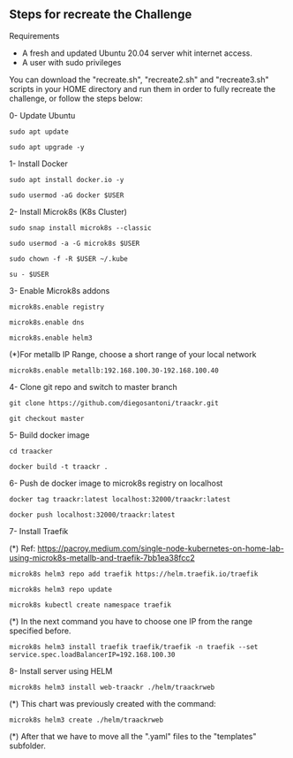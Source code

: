 Steps for recreate the Challenge
--------------------------------

Requirements

* A fresh and updated Ubuntu 20.04 server whit internet access.
* A user with sudo privileges

You can download the "recreate.sh", "recreate2.sh" and "recreate3.sh" scripts in your HOME directory and run them in order to fully recreate the challenge, or follow the steps below:

0- Update Ubuntu
```
sudo apt update

sudo apt upgrade -y
```
1- Install Docker
```
sudo apt install docker.io -y

sudo usermod -aG docker $USER
```
2- Install Microk8s (K8s Cluster)
```
sudo snap install microk8s --classic

sudo usermod -a -G microk8s $USER

sudo chown -f -R $USER ~/.kube

su - $USER
```
3- Enable Microk8s addons
```
microk8s.enable registry

microk8s.enable dns

microk8s.enable helm3
```
(*)For metallb IP Range, choose a short range of your local network
```
microk8s.enable metallb:192.168.100.30-192.168.100.40
```
4- Clone git repo and switch to master branch
```
git clone https://github.com/diegosantoni/traackr.git

git checkout master
```
5- Build docker image
```
cd traacker

docker build -t traackr .
```
6- Push de docker image to microk8s registry on localhost
```
docker tag traackr:latest localhost:32000/traackr:latest

docker push localhost:32000/traackr:latest
```
7- Install Traefik

(*) Ref: https://pacroy.medium.com/single-node-kubernetes-on-home-lab-using-microk8s-metallb-and-traefik-7bb1ea38fcc2
```
microk8s helm3 repo add traefik https://helm.traefik.io/traefik

microk8s helm3 repo update

microk8s kubectl create namespace traefik
```
(*) In the next command you have to choose one IP from the range specified before.
```
microk8s helm3 install traefik traefik/traefik -n traefik --set service.spec.loadBalancerIP=192.168.100.30
```
8- Install server using HELM
```
microk8s helm3 install web-traackr ./helm/traackrweb
```
(*) This chart was previously created with the command:
```
microk8s helm3 create ./helm/traackrweb
```
(*) After that we have to move all the ".yaml" files to the "templates" subfolder.
